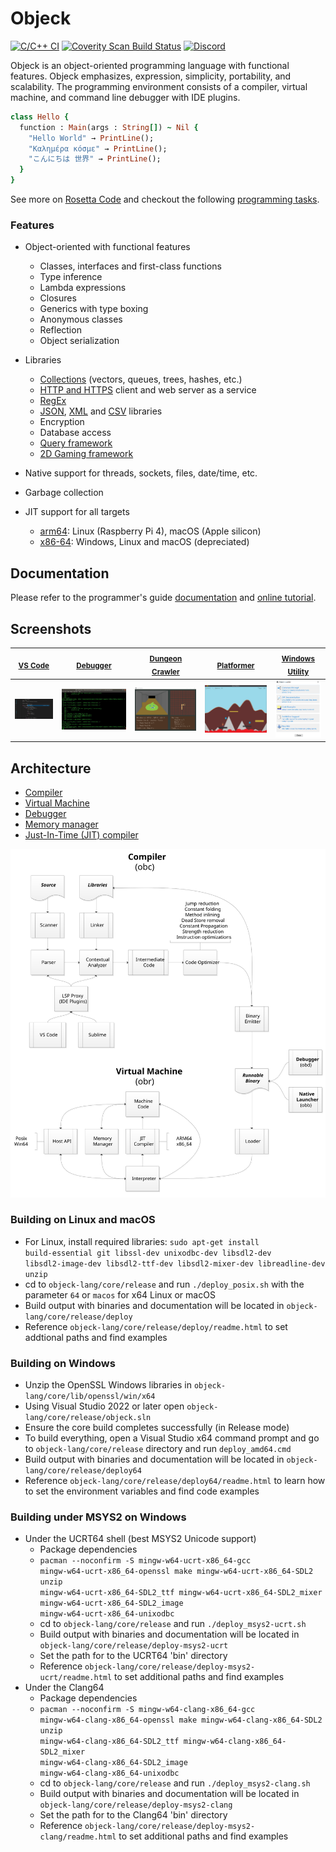 # Objeck
[![C/C++ CI](https://github.com/objeck/objeck-lang/actions/workflows/c-cpp.yml/badge.svg)](https://github.com/objeck/objeck-lang/actions/workflows/c-cpp.yml)
[![Coverity Scan Build Status](https://img.shields.io/coverity/scan/10314.svg)](https://scan.coverity.com/projects/objeck)
[![Discord](https://badgen.net/badge/icon/discord?icon=discord&label)](https://discord.gg/zkdzFUX4)

Objeck is an object-oriented programming language with functional features. Objeck emphasizes, expression, simplicity, portability, and scalability. The programming environment consists of a compiler, virtual machine, and command line debugger with IDE plugins.

```ruby
class Hello {
  function : Main(args : String[]) ~ Nil {
    "Hello World" → PrintLine();
    "Καλημέρα κόσμε" → PrintLine();
    "こんにちは 世界" → PrintLine();
  }
}
```

See more on [Rosetta Code](http://rosettacode.org/wiki/Category:Objeck) and checkout the following [programming tasks](programs/tests/rc).

### Features
* Object-oriented with functional features
  * Classes, interfaces and first-class functions
  * Type inference
  * Lambda expressions
  * Closures
  * Generics with type boxing
  * Anonymous classes 
  * Reflection 
  * Object serialization 
  
* Libraries 
  * [Collections](https://github.com/objeck/objeck-lang/blob/master/core/compiler/lib_src/gen_collect.obs) (vectors, queues, trees, hashes, etc.)
  * [HTTP and HTTPS](https://github.com/objeck/objeck-lang/blob/master/core/compiler/lib_src) client and web server as a service
  * [RegEx](https://github.com/objeck/objeck-lang/blob/master/core/compiler/lib_src/regex.obs)
  * [JSON](https://github.com/objeck/objeck-lang/blob/master/core/compiler/lib_src/json.obs), [XML](https://github.com/objeck/objeck-lang/blob/master/core/compiler/lib_src/xml.obs) and [CSV](https://github.com/objeck/objeck-lang/blob/master/core/compiler/lib_src/csv.obs) libraries
  * Encryption
  * Database access
  * [Query framework](https://github.com/objeck/objeck-lang/blob/master/core/compiler/lib_src/query.obs)
  * [2D Gaming framework](https://github.com/objeck/objeck-lang/blob/master/core/compiler/lib_src/sdl_game.obs)
* Native support for threads, sockets, files, date/time, etc.
* Garbage collection
* JIT support for all targets
  * [arm64](https://github.com/objeck/objeck-lang/tree/master/core/vm/arch/jit/arm64): Linux (Raspberry Pi 4), macOS (Apple silicon)
  * [x86-64](https://github.com/objeck/objeck-lang/tree/master/core/vm/arch/jit/amd64): Windows, Linux and macOS (depreciated)

## Documentation
Please refer to the programmer's guide [documentation](https://www.objeck.org/doc/api/index.html) and [online tutorial](https://www.objeck.org/getting_started.html).

## Screenshots
| <sub>[VS Code](https://github.com/objeck/objeck-lsp)</sub> | <sub>[Debugger](https://github.com/objeck/objeck-lang/tree/master/core/debugger)</sub> | <sub>[Dungeon Crawler](https://github.com/objeck/objeck-dungeon-crawler)</sub> | <sub>[Platformer](https://github.com/objeck/objeck-lang/blob/master/programs/deploy/2d_game_13.obs)</sub> | <sub>[Windows Utility](https://github.com/objeck/objeck-lang/tree/master/core/release/WindowsLauncher)</sub> |
| :---: | :----: | :---: | :---: | :---: |
![alt text](docs/images/web/comp.png "Visual Studio Code") | ![alt text](docs/images/web/debug.jpg "Command line debugger") | ![alt text](docs/images/web/crawler.png "Web Crawler") | ![alt text](docs/images/web/2d_game.jpg "Platformer") | ![alt text](docs/images/web/launch.png "Windows Launcher") |

## Architecture
* [Compiler](https://github.com/objeck/objeck-lang/blob/master/core/compiler)
* [Virtual Machine](https://github.com/objeck/objeck-lang/blob/master/core/vm)
* [Debugger](https://github.com/objeck/objeck-lang/blob/master/core/debugger)
* [Memory manager](https://github.com/objeck/objeck-lang/blob/master/core/vm/arch)
* [Just-In-Time (JIT) compiler](https://github.com/objeck/objeck-lang/blob/master/core/vm/arch/jit)

![alt text](docs/images/toolchain.svg "Objeck System Architecture")

### Building on Linux and macOS
*  For Linux, install required libraries: <code>sudo apt-get install build-essential git libssl-dev unixodbc-dev libsdl2-dev libsdl2-image-dev libsdl2-ttf-dev libsdl2-mixer-dev libreadline-dev unzip</code>
*  cd to <code>objeck-lang/core/release</code> and run <code>./deploy_posix.sh</code> with the parameter <code>64</code> or <code>macos</code> for x64 Linux or macOS
*  Build output with binaries and documentation will be located in <code>objeck-lang/core/release/deploy</code>
*  Reference <code>objeck-lang/core/release/deploy/readme.html</code> to set addtional paths and find examples

### Building on Windows
*  Unzip the OpenSSL Windows libraries in <code>objeck-lang/core/lib/openssl/win/x64</code>
*  Using Visual Studio 2022 or later open <code>objeck-lang/core/release/objeck.sln</code>
*  Ensure the core build completes successfully (in Release mode)
*  To build everything, open a Visual Studio x64 command prompt and go to <code>objeck-lang/core/release</code> directory and run <code>deploy_amd64.cmd</code>
*  Build output with binaries and documentation will be located in <code>objeck-lang/core/release/deploy64</code>
*  Reference <code>objeck-lang/core/release/deploy64/readme.html</code> to learn how to set the environment variables and find code examples

### Building under MSYS2 on Windows
* Under the UCRT64 shell (best MSYS2 Unicode support)
  * Package dependencies
  * <code>pacman --noconfirm -S mingw-w64-ucrt-x86_64-gcc mingw-w64-ucrt-x86_64-openssl make mingw-w64-ucrt-x86_64-SDL2 unzip mingw-w64-ucrt-x86_64-SDL2_ttf mingw-w64-ucrt-x86_64-SDL2_mixer mingw-w64-ucrt-x86_64-SDL2_image mingw-w64-ucrt-x86_64-unixodbc</code>
  * cd to <code>objeck-lang/core/release</code> and run <code>./deploy_msys2-ucrt.sh</code>
  *  Build output with binaries and documentation will be located in <code>objeck-lang/core/release/deploy-msys2-ucrt</code>
  *  Set the path for to the UCRT64 'bin' directory
  *  Reference <code>objeck-lang/core/release/deploy-msys2-ucrt/readme.html</code> to set additional paths and find examples
* Under the Clang64
  * Package dependencies
  * <code>pacman --noconfirm -S mingw-w64-clang-x86_64-gcc mingw-w64-clang-x86_64-openssl make mingw-w64-clang-x86_64-SDL2 unzip mingw-w64-clang-x86_64-SDL2_ttf mingw-w64-clang-x86_64-SDL2_mixer mingw-w64-clang-x86_64-SDL2_image mingw-w64-clang-x86_64-unixodbc</code>
  * cd to <code>objeck-lang/core/release</code> and run <code>./deploy_msys2-clang.sh</code>
  *  Build output with binaries and documentation will be located in <code>objeck-lang/core/release/deploy-msys2-clang</code>
  *  Set the path for to the Clang64 'bin' directory
  *  Reference <code>objeck-lang/core/release/deploy-msys2-clang/readme.html</code> to set additional paths and find examples
